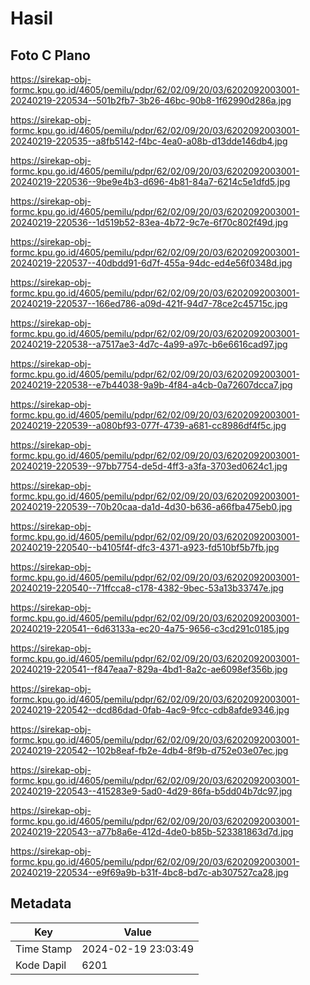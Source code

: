 # Hasil

## Foto C Plano

https://sirekap-obj-formc.kpu.go.id/4605/pemilu/pdpr/62/02/09/20/03/6202092003001-20240219-220534--501b2fb7-3b26-46bc-90b8-1f62990d286a.jpg

https://sirekap-obj-formc.kpu.go.id/4605/pemilu/pdpr/62/02/09/20/03/6202092003001-20240219-220535--a8fb5142-f4bc-4ea0-a08b-d13dde146db4.jpg

https://sirekap-obj-formc.kpu.go.id/4605/pemilu/pdpr/62/02/09/20/03/6202092003001-20240219-220536--9be9e4b3-d696-4b81-84a7-6214c5e1dfd5.jpg

https://sirekap-obj-formc.kpu.go.id/4605/pemilu/pdpr/62/02/09/20/03/6202092003001-20240219-220536--1d519b52-83ea-4b72-9c7e-6f70c802f49d.jpg

https://sirekap-obj-formc.kpu.go.id/4605/pemilu/pdpr/62/02/09/20/03/6202092003001-20240219-220537--40dbdd91-6d7f-455a-94dc-ed4e56f0348d.jpg

https://sirekap-obj-formc.kpu.go.id/4605/pemilu/pdpr/62/02/09/20/03/6202092003001-20240219-220537--166ed786-a09d-421f-94d7-78ce2c45715c.jpg

https://sirekap-obj-formc.kpu.go.id/4605/pemilu/pdpr/62/02/09/20/03/6202092003001-20240219-220538--a7517ae3-4d7c-4a99-a97c-b6e6616cad97.jpg

https://sirekap-obj-formc.kpu.go.id/4605/pemilu/pdpr/62/02/09/20/03/6202092003001-20240219-220538--e7b44038-9a9b-4f84-a4cb-0a72607dcca7.jpg

https://sirekap-obj-formc.kpu.go.id/4605/pemilu/pdpr/62/02/09/20/03/6202092003001-20240219-220539--a080bf93-077f-4739-a681-cc8986df4f5c.jpg

https://sirekap-obj-formc.kpu.go.id/4605/pemilu/pdpr/62/02/09/20/03/6202092003001-20240219-220539--97bb7754-de5d-4ff3-a3fa-3703ed0624c1.jpg

https://sirekap-obj-formc.kpu.go.id/4605/pemilu/pdpr/62/02/09/20/03/6202092003001-20240219-220539--70b20caa-da1d-4d30-b636-a66fba475eb0.jpg

https://sirekap-obj-formc.kpu.go.id/4605/pemilu/pdpr/62/02/09/20/03/6202092003001-20240219-220540--b4105f4f-dfc3-4371-a923-fd510bf5b7fb.jpg

https://sirekap-obj-formc.kpu.go.id/4605/pemilu/pdpr/62/02/09/20/03/6202092003001-20240219-220540--71ffcca8-c178-4382-9bec-53a13b33747e.jpg

https://sirekap-obj-formc.kpu.go.id/4605/pemilu/pdpr/62/02/09/20/03/6202092003001-20240219-220541--6d63133a-ec20-4a75-9656-c3cd291c0185.jpg

https://sirekap-obj-formc.kpu.go.id/4605/pemilu/pdpr/62/02/09/20/03/6202092003001-20240219-220541--f847eaa7-829a-4bd1-8a2c-ae6098ef356b.jpg

https://sirekap-obj-formc.kpu.go.id/4605/pemilu/pdpr/62/02/09/20/03/6202092003001-20240219-220542--dcd86dad-0fab-4ac9-9fcc-cdb8afde9346.jpg

https://sirekap-obj-formc.kpu.go.id/4605/pemilu/pdpr/62/02/09/20/03/6202092003001-20240219-220542--102b8eaf-fb2e-4db4-8f9b-d752e03e07ec.jpg

https://sirekap-obj-formc.kpu.go.id/4605/pemilu/pdpr/62/02/09/20/03/6202092003001-20240219-220543--415283e9-5ad0-4d29-86fa-b5dd04b7dc97.jpg

https://sirekap-obj-formc.kpu.go.id/4605/pemilu/pdpr/62/02/09/20/03/6202092003001-20240219-220543--a77b8a6e-412d-4de0-b85b-523381863d7d.jpg

https://sirekap-obj-formc.kpu.go.id/4605/pemilu/pdpr/62/02/09/20/03/6202092003001-20240219-220534--e9f69a9b-b31f-4bc8-bd7c-ab307527ca28.jpg


## Metadata

| Key        | Value               |
| ---------- | ------------------- |
| Time Stamp | 2024-02-19 23:03:49 |
| Kode Dapil | 6201                |



